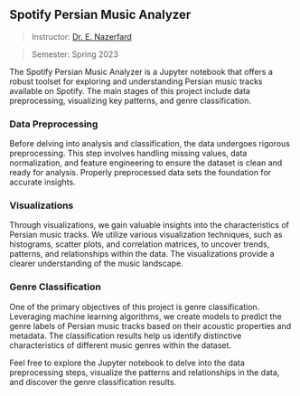 ## Spotify Persian Music Analyzer

> Instructor: [Dr. E. Nazerfard](https://scholar.google.com/citations?user=Cl5tre8AAAAJ&hl=en)

> Semester: Spring 2023

The Spotify Persian Music Analyzer is a Jupyter notebook that offers a robust toolset for exploring and understanding Persian music tracks available on Spotify. The main stages of this project include data preprocessing, visualizing key patterns, and genre classification.

### Data Preprocessing
Before delving into analysis and classification, the data undergoes rigorous preprocessing. This step involves handling missing values, data normalization, and feature engineering to ensure the dataset is clean and ready for analysis. Properly preprocessed data sets the foundation for accurate insights.

### Visualizations
Through visualizations, we gain valuable insights into the characteristics of Persian music tracks. We utilize various visualization techniques, such as histograms, scatter plots, and correlation matrices, to uncover trends, patterns, and relationships within the data. The visualizations provide a clearer understanding of the music landscape.

### Genre Classification
One of the primary objectives of this project is genre classification. Leveraging machine learning algorithms, we create models to predict the genre labels of Persian music tracks based on their acoustic properties and metadata. The classification results help us identify distinctive characteristics of different music genres within the dataset.

Feel free to explore the Jupyter notebook to delve into the data preprocessing steps, visualize the patterns and relationships in the data, and discover the genre classification results.
